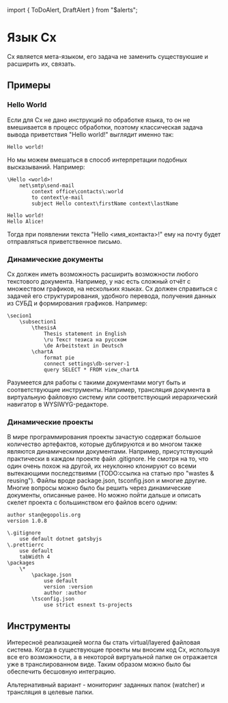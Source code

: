 import { ToDoAlert, DraftAlert } from "$alerts";

<DraftAlert />

# Язык Cx

Cx является мета-языком, его задача не заменить существуюшие и расширить их, связать.

## Примеры

### Hello World

Если для Cx не дано инструкций по обработке языка, то он не вмешивается в процесс обработки, поэтому классическая задача вывода приветствия "Hello world!" выглядит именно так:

```tsx
Hello world!
```

Но мы можем вмешаться в способ интерпретации подобных высказываний. Например:

```tsx
\Hello <world>!
    net\smtp\send-mail
        context office\contacts\:world
        to context\e-mail
        subject Hello context\firstName context\lastName

Hello world!
Hello Alice!
```

Тогда при появлении текста "Hello <имя_контакта>!" ему на почту будет отправляться приветственное письмо.

### Динамические документы

Cx должен иметь возможность расширить возможности любого текстового документа. Например, у нас есть сложный отчёт с множеством графиков, на нескольких языках. Cx должен справиться с задачей его структурирования, удобного перевода, получения данных из СУБД и формирования графиков. Например:

```tsx
\secion1
    \subsection1
        \thesisA
            Thesis statement in English
            \ru Текст тезиса на русском
            \de Arbeitstext in Deutsch
        \chartA
            format pie
            connect settings\db-server-1
            query SELECT * FROM view_chartA
```

Разумеется для работы с такими документами могут быть и соответствующие инструменты. Например, трансляция документа в виртуальную файловую систему или соответствующий иерархический навигатор в WYSIWYG-редакторе.

### Динамические проекты

В мире программирования проекты зачастую содержат большое количество артефактов, которые дублируются и во многом также являются динамическими документами. Например, присутствующий практически в каждом проекте файл .gitignore. Не смотря на то, что один очень похож на другой, их неуклонно клонируют со всеми вытекающими последствиями (TODO:ссылка на статью про "wastes & reusing"). Файлы вроде package.json, tsconfig.json и многие другие. Многие вопросы можно было бы решить через динамические документы, описанные ранее. Но можно пойти дальше и описать скелет проекта с большинством его файлов всего одним:

```tsx
author stan@egopolis.org
version 1.0.8

\.gitignore
    use default dotnet gatsbyjs
\.prettierrc
    use default
    tabWidth 4
\packages
    \*
        \package.json
            use default
            version :version
            author :author
        \tsconfig.json
            use strict esnext ts-projects

```

## Инструменты

Интересноё реализацией могла бы стать virtual/layered файловая система. Когда в существующие проекты мы вносим код Cx, используя все его возможности, а в некоторой виртуальной папке он отражается уже в транслированном виде. Таким образом можно было бы обеспечить бесшовную интеграцию.

Альтернативный вариант - мониторинг заданных папок (watcher) и трансляция в целевые папки.
